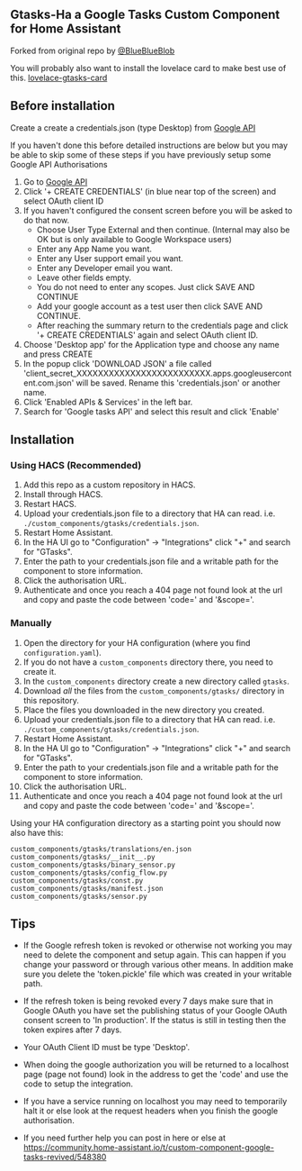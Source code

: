 ## Gtasks-Ha a Google Tasks Custom Component for Home Assistant
Forked from original repo by [@BlueBlueBlob](https://github.com/blueblueblob)

You will probably also want to install the lovelace card to make best use of this. [lovelace-gtasks-card](https://github.com/myntath/lovelace-gtasks-card)

## Before installation
Create a create a credentials.json (type Desktop) from [Google API](https://console.developers.google.com/apis/credentials)

If you haven't done this before detailed instructions are below but you may be able to skip some of these steps if you have previously setup some Google API Authorisations
1. Go to [Google API](https://console.developers.google.com/apis/credentials)
2. Click '+ CREATE CREDENTIALS' (in blue near top of the screen) and select OAuth client ID
3. If you haven't configured the consent screen before you will be asked to do that now.
   - Choose User Type External and then continue. (Internal may also be OK but is only available to Google Workspace users)
   - Enter any App Name you want.
   - Enter any User support email you want.
   - Enter any Developer email you want.
   - Leave other fields empty.
   - You do not need to enter any scopes. Just click SAVE AND CONTINUE
   - Add your google account as a test user then click SAVE AND CONTINUE.
   - After reaching the summary return to the credentials page and click '+ CREATE CREDENTIALS' again and select OAuth client ID.
4. Choose 'Desktop app' for the Application type and choose any name and press CREATE
5. In the popup click 'DOWNLOAD JSON' a file called 'client_secret_XXXXXXXXXXXXXXXXXXXXXXXXX.apps.googleusercontent.com.json' will be saved. Rename this 'credentials.json' or another name.
6. Click 'Enabled APIs & Services' in the left bar.
7. Search for 'Google tasks API' and select this result and click 'Enable'

## Installation

### Using HACS (Recommended)

1. Add this repo as a custom repository in HACS.
2. Install through HACS.
3. Restart HACS.
4. Upload your credentials.json file to a directory that HA can read. i.e. `./custom_components/gtasks/credentials.json`.
5. Restart Home Assistant.
6. In the HA UI go to "Configuration" -> "Integrations" click "+" and search for "GTasks".
7. Enter the path to your credentials.json file and a writable path for the component to store information.
8. Click the authorisation URL.
9. Authenticate and once you reach a 404 page not found look at the url and copy and paste the code between 'code=' and '&scope='.

### Manually

1. Open the directory for your HA configuration (where you find `configuration.yaml`).
2. If you do not have a `custom_components` directory there, you need to create it.
3. In the `custom_components` directory create a new directory called `gtasks`.
4. Download _all_ the files from the `custom_components/gtasks/` directory in this repository.
5. Place the files you downloaded in the new directory you created.
6. Upload your credentials.json file to a directory that HA can read. i.e. `./custom_components/gtasks/credentials.json`.
7. Restart Home Assistant.
8. In the HA UI go to "Configuration" -> "Integrations" click "+" and search for "GTasks".
9. Enter the path to your credentials.json file and a writable path for the component to store information.
10. Click the authorisation URL.
11. Authenticate and once you reach a 404 page not found look at the url and copy and paste the code between 'code=' and '&scope='.

Using your HA configuration directory as a starting point you should now also have this:

```text
custom_components/gtasks/translations/en.json
custom_components/gtasks/__init__.py
custom_components/gtasks/binary_sensor.py
custom_components/gtasks/config_flow.py
custom_components/gtasks/const.py
custom_components/gtasks/manifest.json
custom_components/gtasks/sensor.py
```


## Tips

- If the Google refresh token is revoked or otherwise not working you may need to delete the component and setup again. This can happen if you change your password or through various other means. In addition make sure you delete the 'token.pickle' file which was created in your writable path.

- If the refresh token is being revoked every 7 days make sure that in Google OAuth you have set the publishing status of your Google OAuth consent screen to 'In production'.
If the status is still in testing then the token expires after 7 days.

- Your OAuth Client ID must be type 'Desktop'.

- When doing the google authorization you will be returned to a localhost page (page not found) look in the address to get the 'code' and
use the code to setup the integration. 
 
- If you have a service running on localhost you may need to temporarily halt it or else look at the request headers when you finish the google authorisation.

- If you need further help you can post in here or else at https://community.home-assistant.io/t/custom-component-google-tasks-revived/548380
